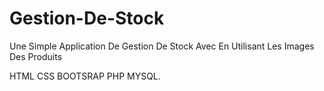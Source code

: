# Gestion-De-Stock

Une Simple Application De Gestion De Stock Avec En Utilisant Les Images Des Produits

HTML CSS BOOTSRAP PHP MYSQL.
